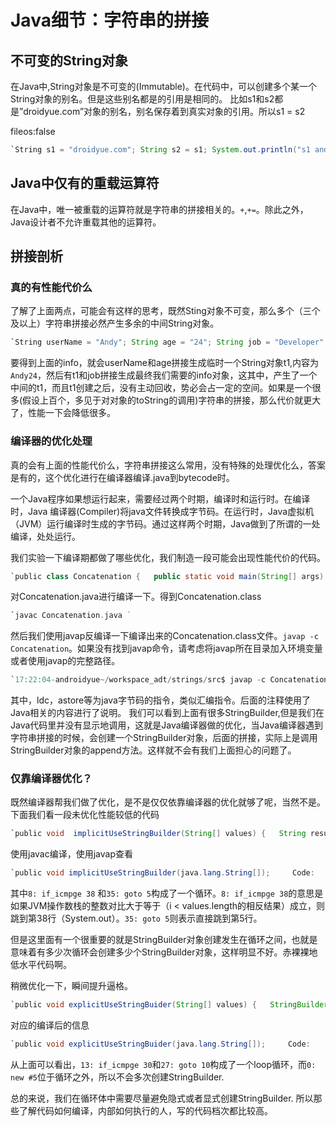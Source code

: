 # Java细节：字符串的拼接



## 不可变的String对象

在Java中,String对象是不可变的(Immutable)。在代码中，可以创建多个某一个String对象的别名。但是这些别名都是的引用是相同的。
比如s1和s2都是”droidyue.com”对象的别名，别名保存着到真实对象的引用。所以s1 = s2

fileos:false

```java
`String s1 = "droidyue.com"; String s2 = s1; System.out.println("s1 and s2 has the same reference =" + (s1 == s2)); `
```

## Java中仅有的重载运算符

在Java中，唯一被重载的运算符就是字符串的拼接相关的。`+`,`+=`。除此之外，Java设计者不允许重载其他的运算符。

## 拼接剖析

### 真的有性能代价么

了解了上面两点，可能会有这样的思考，既然Sting对象不可变，那么多个（三个及以上）字符串拼接必然产生多余的中间String对象。

```java
`String userName = "Andy"; String age = "24"; String job = "Developer"; String info = userName + age + job; `
```

要得到上面的info，就会userName和age拼接生成临时一个String对象t1,内容为`Andy24`，然后有t1和job拼接生成最终我们需要的info对象，这其中，产生了一个中间的t1，而且t1创建之后，没有主动回收，势必会占一定的空间。如果是一个很多(假设上百个，多见于对对象的toString的调用)字符串的拼接，那么代价就更大了，性能一下会降低很多。

### 编译器的优化处理

真的会有上面的性能代价么，字符串拼接这么常用，没有特殊的处理优化么，答案是有的，这个优化进行在编译器编译.java到bytecode时。

一个Java程序如果想运行起来，需要经过两个时期，编译时和运行时。在编译时，Java 编译器(Compiler)将java文件转换成字节码。在运行时，Java虚拟机（JVM）运行编译时生成的字节码。通过这样两个时期，Java做到了所谓的一处编译，处处运行。

我们实验一下编译期都做了哪些优化，我们制造一段可能会出现性能代价的代码。

```java
`public class Concatenation {   public static void main(String[] args) {       String userName = "Andy";       String age = "24";       String job = "Developer";       String info = userName + age + job;       System.out.println(info);   } } `
```

对Concatenation.java进行编译一下。得到Concatenation.class

```asm
`javac Concatenation.java `
```

然后我们使用javap反编译一下编译出来的Concatenation.class文件。`javap -c Concatenation`。如果没有找到javap命令，请考虑将javap所在目录加入环境变量或者使用javap的完整路径。

```java
`17:22:04-androidyue~/workspace_adt/strings/src$ javap -c Concatenation Compiled from "Concatenation.java" public class Concatenation {   public Concatenation();     Code:        0: aload_0        1: invokespecial #1                  // Method java/lang/Object."<init>":()V        4: return            public static void main(java.lang.String[]);     Code:        0: ldc           #2                  // String Andy        2: astore_1        3: ldc           #3                  // String 24        5: astore_2        6: ldc           #4                  // String Developer        8: astore_3        9: new           #5                  // class java/lang/StringBuilder       12: dup       13: invokespecial #6                  // Method java/lang/StringBuilder."<init>":()V       16: aload_1       17: invokevirtual #7                  // Method java/lang/StringBuilder.append:(Ljava/lang/String;)Ljava/lang/StringBuilder;       20: aload_2       21: invokevirtual #7                  // Method java/lang/StringBuilder.append:(Ljava/lang/String;)Ljava/lang/StringBuilder;       24: aload_3       25: invokevirtual #7                  // Method java/lang/StringBuilder.append:(Ljava/lang/String;)Ljava/lang/StringBuilder;       28: invokevirtual #8                  // Method java/lang/StringBuilder.toString:()Ljava/lang/String;       31: astore        4       33: getstatic     #9                  // Field java/lang/System.out:Ljava/io/PrintStream;       36: aload         4       38: invokevirtual #10                 // Method java/io/PrintStream.println:(Ljava/lang/String;)V       41: return } `
```

其中，ldc，astore等为java字节码的指令，类似汇编指令。后面的注释使用了Java相关的内容进行了说明。 我们可以看到上面有很多StringBuilder,但是我们在Java代码里并没有显示地调用，这就是Java编译器做的优化，当Java编译器遇到字符串拼接的时候，会创建一个StringBuilder对象，后面的拼接，实际上是调用StringBuilder对象的append方法。这样就不会有我们上面担心的问题了。

### 仅靠编译器优化？

既然编译器帮我们做了优化，是不是仅仅依靠编译器的优化就够了呢，当然不是。 
下面我们看一段未优化性能较低的代码

```java
`public void  implicitUseStringBuilder(String[] values) {   String result = "";   for (int i = 0 ; i < values.length; i ++) {       result += values[i];   }   System.out.println(result); } `
```

使用javac编译，使用javap查看

```java
`public void implicitUseStringBuilder(java.lang.String[]);     Code:        0: ldc           #11                 // String         2: astore_2        3: iconst_0        4: istore_3        5: iload_3        6: aload_1        7: arraylength        8: if_icmpge     38       11: new           #5                  // class java/lang/StringBuilder       14: dup       15: invokespecial #6                  // Method java/lang/StringBuilder."<init>":()V       18: aload_2       19: invokevirtual #7                  // Method java/lang/StringBuilder.append:(Ljava/lang/String;)Ljava/lang/StringBuilder;       22: aload_1       23: iload_3       24: aaload       25: invokevirtual #7                  // Method java/lang/StringBuilder.append:(Ljava/lang/String;)Ljava/lang/StringBuilder;       28: invokevirtual #8                  // Method java/lang/StringBuilder.toString:()Ljava/lang/String;       31: astore_2       32: iinc          3, 1       35: goto          5       38: getstatic     #9                  // Field java/lang/System.out:Ljava/io/PrintStream;       41: aload_2       42: invokevirtual #10                 // Method java/io/PrintStream.println:(Ljava/lang/String;)V       45: return `
```

其中`8: if_icmpge 38` 和`35: goto 5`构成了一个循环。`8: if_icmpge 38`的意思是如果JVM操作数栈的整数对比大于等于（i < values.length的相反结果）成立，则跳到第38行（System.out）。`35: goto 5`则表示直接跳到第5行。

但是这里面有一个很重要的就是StringBuilder对象创建发生在循环之间，也就是意味着有多少次循环会创建多少个StringBuilder对象，这样明显不好。赤裸裸地低水平代码啊。

稍微优化一下，瞬间提升逼格。

```java
`public void explicitUseStringBuider(String[] values) {   StringBuilder result = new StringBuilder();   for (int i = 0; i < values.length; i ++) {       result.append(values[i]);   } } `
```

对应的编译后的信息

```java
`public void explicitUseStringBuider(java.lang.String[]);     Code:        0: new           #5                  // class java/lang/StringBuilder        3: dup        4: invokespecial #6                  // Method java/lang/StringBuilder."<init>":()V        7: astore_2        8: iconst_0        9: istore_3       10: iload_3       11: aload_1       12: arraylength       13: if_icmpge     30       16: aload_2       17: aload_1       18: iload_3       19: aaload       20: invokevirtual #7                  // Method java/lang/StringBuilder.append:(Ljava/lang/String;)Ljava/lang/StringBuilder;       23: pop       24: iinc          3, 1       27: goto          10       30: return `
```

从上面可以看出，`13: if_icmpge 30`和`27: goto 10`构成了一个loop循环，而`0: new #5`位于循环之外，所以不会多次创建StringBuilder.

总的来说，我们在循环体中需要尽量避免隐式或者显式创建StringBuilder. 所以那些了解代码如何编译，内部如何执行的人，写的代码档次都比较高。